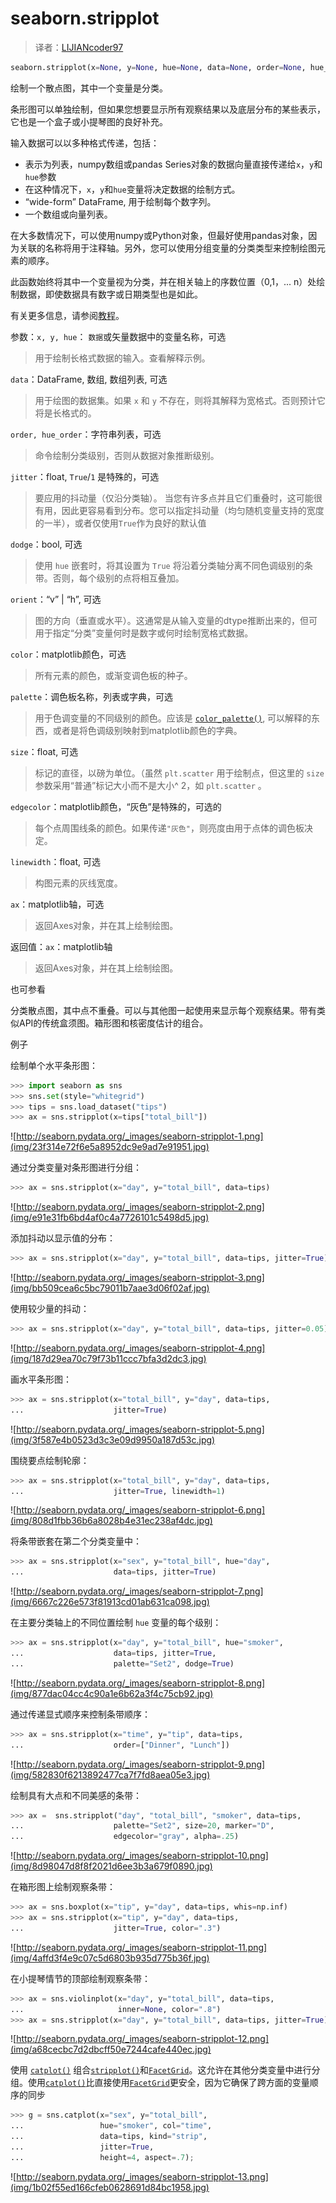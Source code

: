 # seaborn.stripplot

> 译者：[LIJIANcoder97](https://github.com/LIJIANcoder97)

```py
seaborn.stripplot(x=None, y=None, hue=None, data=None, order=None, hue_order=None, jitter=True, dodge=False, orient=None, color=None, palette=None, size=5, edgecolor='gray', linewidth=0, ax=None, **kwargs)
```

绘制一个散点图，其中一个变量是分类。

条形图可以单独绘制，但如果您想要显示所有观察结果以及底层分布的某些表示，它也是一个盒子或小提琴图的良好补充。

输入数据可以以多种格式传递，包括：

*   表示为列表，numpy数组或pandas Series对象的数据向量直接传递给`x`，`y`和`hue`参数
*   在这种情况下，`x`，`y`和`hue`变量将决定数据的绘制方式。
*   “wide-form” DataFrame, 用于绘制每个数字列。
*   一个数组或向量列表。

在大多数情况下，可以使用numpy或Python对象，但最好使用pandas对象，因为关联的名称将用于注释轴。另外，您可以使用分组变量的分类类型来控制绘图元素的顺序。

此函数始终将其中一个变量视为分类，并在相关轴上的序数位置（0,1，... n）处绘制数据，即使数据具有数字或日期类型也是如此。

有关更多信息，请参阅[教程](../tutorial/categorical.html#categorical-tutorial)。

参数：`x, y, hue`： `数据`或矢量数据中的变量名称，可选

> 用于绘制长格式数据的输入。查看解释示例。

`data`：DataFrame, 数组, 数组列表, 可选

>用于绘图的数据集。如果 `x` 和 `y` 不存在，则将其解释为宽格式。否则预计它将是长格式的。

`order, hue_order`：字符串列表，可选

>命令绘制分类级别，否则从数据对象推断级别。

`jitter`：float, `True`/`1` 是特殊的，可选

>要应用的抖动量（仅沿分类轴）。 当您有许多点并且它们重叠时，这可能很有用，因此更容易看到分布。您可以指定抖动量（均匀随机变量支持的宽度的一半），或者仅使用`True`作为良好的默认值

`dodge`：bool, 可选

>使用 `hue` 嵌套时，将其设置为 `True` 将沿着分类轴分离不同色调级别的条带。否则，每个级别的点将相互叠加。

`orient`：“v” &#124; “h”, 可选

> 图的方向（垂直或水平）。这通常是从输入变量的dtype推断出来的，但可用于指定“分类”变量何时是数字或何时绘制宽格式数据。

`color`：matplotlib颜色，可选

> 所有元素的颜色，或渐变调色板的种子。

`palette`：调色板名称，列表或字典，可选

> 用于色调变量的不同级别的颜色。应该是 [`color_palette()`](seaborn.color_palette.html#seaborn.color_palette "seaborn.color_palette"), 可以解释的东西，或者是将色调级别映射到matplotlib颜色的字典。

`size`：float, 可选

> 标记的直径，以磅为单位。（虽然 `plt.scatter` 用于绘制点，但这里的 `size` 参数采用“普通”标记大小而不是大小^ 2，如 `plt.scatter` 。

`edgecolor`：matplotlib颜色，“灰色”是特殊的，可选的

>每个点周围线条的颜色。如果传递`"灰色"`，则亮度由用于点体的调色板决定。

`linewidth`：float, 可选

> 构图元素的灰线宽度。

`ax`：matplotlib轴，可选

> 返回Axes对象，并在其上绘制绘图。


返回值：`ax`：matplotlib轴

> 返回Axes对象，并在其上绘制绘图。



也可参看

分类散点图，其中点不重叠。可以与其他图一起使用来显示每个观察结果。带有类似API的传统盒须图。箱形图和核密度估计的组合。

例子

绘制单个水平条形图：

```py
>>> import seaborn as sns
>>> sns.set(style="whitegrid")
>>> tips = sns.load_dataset("tips")
>>> ax = sns.stripplot(x=tips["total_bill"])

```

![http://seaborn.pydata.org/_images/seaborn-stripplot-1.png](img/23f314e72f6e5a8952dc9e9ad7e91951.jpg)

通过分类变量对条形图进行分组：

```py
>>> ax = sns.stripplot(x="day", y="total_bill", data=tips)

```

![http://seaborn.pydata.org/_images/seaborn-stripplot-2.png](img/e91e31fb6bd4af0c4a7726101c5498d5.jpg)

添加抖动以显示值的分布：

```py
>>> ax = sns.stripplot(x="day", y="total_bill", data=tips, jitter=True)

```

![http://seaborn.pydata.org/_images/seaborn-stripplot-3.png](img/bb509cea6c5bc79011b7aae3d06f02af.jpg)

使用较少量的抖动：

```py
>>> ax = sns.stripplot(x="day", y="total_bill", data=tips, jitter=0.05)

```

![http://seaborn.pydata.org/_images/seaborn-stripplot-4.png](img/187d29ea70c79f73b11ccc7bfa3d2dc3.jpg)

画水平条形图：

```py
>>> ax = sns.stripplot(x="total_bill", y="day", data=tips,
...                    jitter=True)

```

![http://seaborn.pydata.org/_images/seaborn-stripplot-5.png](img/3f587e4b0523d3c3e09d9950a187d53c.jpg)

围绕要点绘制轮廓：

```py
>>> ax = sns.stripplot(x="total_bill", y="day", data=tips,
...                    jitter=True, linewidth=1)

```

![http://seaborn.pydata.org/_images/seaborn-stripplot-6.png](img/808d1fbb36b6a8028b4e31ec238af4dc.jpg)

将条带嵌套在第二个分类变量中：

```py
>>> ax = sns.stripplot(x="sex", y="total_bill", hue="day",
...                    data=tips, jitter=True)

```

![http://seaborn.pydata.org/_images/seaborn-stripplot-7.png](img/6667c226e573f81913cd01ab631ca098.jpg)

在主要分类轴上的不同位置绘制 `hue` 变量的每个级别：

```py
>>> ax = sns.stripplot(x="day", y="total_bill", hue="smoker",
...                    data=tips, jitter=True,
...                    palette="Set2", dodge=True)

```

![http://seaborn.pydata.org/_images/seaborn-stripplot-8.png](img/877dac04cc4c90a1e6b62a3f4c75cb92.jpg)

通过传递显式顺序来控制条带顺序：

```py
>>> ax = sns.stripplot(x="time", y="tip", data=tips,
...                    order=["Dinner", "Lunch"])

```

![http://seaborn.pydata.org/_images/seaborn-stripplot-9.png](img/582830f6213892477ca7f7fd8aea05e3.jpg)

绘制具有大点和不同美感的条带：

```py
>>> ax =  sns.stripplot("day", "total_bill", "smoker", data=tips,
...                    palette="Set2", size=20, marker="D",
...                    edgecolor="gray", alpha=.25)

```

![http://seaborn.pydata.org/_images/seaborn-stripplot-10.png](img/8d98047d8f8f2021d6ee3b3a679f0890.jpg)

在箱形图上绘制观察条带：

```py
>>> ax = sns.boxplot(x="tip", y="day", data=tips, whis=np.inf)
>>> ax = sns.stripplot(x="tip", y="day", data=tips,
...                    jitter=True, color=".3")

```

![http://seaborn.pydata.org/_images/seaborn-stripplot-11.png](img/4affd3f4e9c07c5d6803b935d775b36f.jpg)

在小提琴情节的顶部绘制观察条带：
```py
>>> ax = sns.violinplot(x="day", y="total_bill", data=tips,
...                     inner=None, color=".8")
>>> ax = sns.stripplot(x="day", y="total_bill", data=tips, jitter=True)

```

![http://seaborn.pydata.org/_images/seaborn-stripplot-12.png](img/a68cecbc7d2dbcff50e7244cafe440ec.jpg)

使用 [`catplot()`](seaborn.catplot.html#seaborn.catplot "seaborn.catplot") 组合[`stripplot()`](#seaborn.stripplot "seaborn.stripplot")和[`FacetGrid`](seaborn.FacetGrid.html#seaborn.FacetGrid "seaborn.FacetGrid")。这允许在其他分类变量中进行分组。使用[`catplot()`](seaborn.catplot.html#seaborn.catplot "seaborn.catplot")比直接使用[`FacetGrid`](seaborn.FacetGrid.html#seaborn.FacetGrid "seaborn.FacetGrid")更安全，因为它确保了跨方面的变量顺序的同步

```py
>>> g = sns.catplot(x="sex", y="total_bill",
...                 hue="smoker", col="time",
...                 data=tips, kind="strip",
...                 jitter=True,
...                 height=4, aspect=.7);

```

![http://seaborn.pydata.org/_images/seaborn-stripplot-13.png](img/1b02f55ed166cfeb0628691d84bc1958.jpg)
